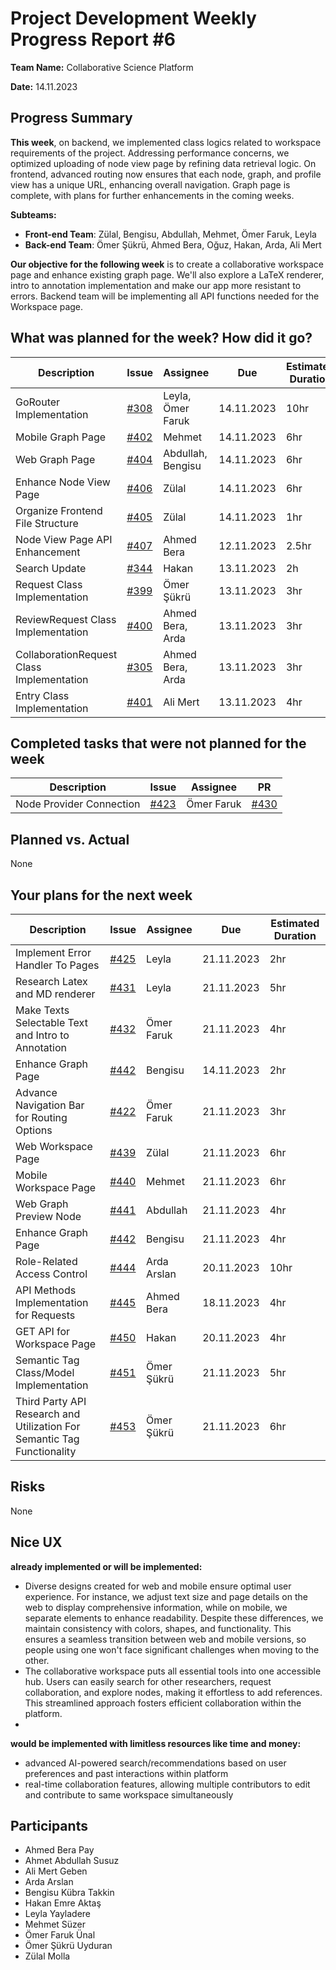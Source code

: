 # Project Development Weekly Progress Report #6

**Team Name:** Collaborative Science Platform

**Date:** 14.11.2023

## Progress Summary
**This week**, on backend, we implemented class logics related to workspace requirements of the project. Addressing performance concerns, we optimized uploading of node view page by refining data retrieval logic. On frontend, advanced routing now ensures that each node, graph, and profile view has a unique URL, enhancing overall navigation. Graph page is complete, with plans for further enhancements in the coming weeks.

**Subteams:**
- **Front-end Team**: Zülal, Bengisu, Abdullah, Mehmet, Ömer Faruk, Leyla
- **Back-end Team**: Ömer Şükrü, Ahmed Bera, Oğuz, Hakan, Arda, Ali Mert

**Our objective for the following week** is to create a collaborative workspace page and enhance existing graph page. We'll also explore a LaTeX renderer, intro to annotation implementation and make our app more resistant to errors. Backend team will be implementing all API functions needed for the Workspace page.

## What was planned for the week? How did it go?
| Description | Issue | Assignee | Due | Estimated Duration | Actual Duration | PR |
| --- | --- | --- | --- | --- | --- | --- |
| GoRouter Implementation | [#308](https://github.com/bounswe/bounswe2023group9/issues/308) | Leyla, Ömer Faruk | 14.11.2023 | 10hr | 8hr | [#421](https://github.com/bounswe/bounswe2023group9/pull/421), [#434](https://github.com/bounswe/bounswe2023group9/pull/434)|
| Mobile Graph Page | [#402](https://github.com/bounswe/bounswe2023group9/issues/402) | Mehmet | 14.11.2023 | 6hr | 6hr | [#414](https://github.com/bounswe/bounswe2023group9/pull/414)|
| Web Graph Page | [#404](https://github.com/bounswe/bounswe2023group9/issues/404) | Abdullah, Bengisu | 14.11.2023 | 6hr | 6hr | [#433](https://github.com/bounswe/bounswe2023group9/pull/433) |
| Enhance Node View Page | [#406](https://github.com/bounswe/bounswe2023group9/issues/406) | Zülal | 14.11.2023 | 6hr | 3hr | [#419](https://github.com/bounswe/bounswe2023group9/pull/419), [#437](https://github.com/bounswe/bounswe2023group9/pull/437) |
| Organize Frontend File Structure | [#405](https://github.com/bounswe/bounswe2023group9/issues/405)  | Zülal | 14.11.2023 | 1hr | 1hr | [#415](https://github.com/bounswe/bounswe2023group9/pull/415), [#418](https://github.com/bounswe/bounswe2023group9/pull/418) |
| Node View Page API Enhancement | [#407](https://github.com/bounswe/bounswe2023group9/issues/407) | Ahmed Bera | 12.11.2023 | 2.5hr | 3hr | [#410](https://github.com/bounswe/bounswe2023group9/pull/410) |
| Search Update | [#344](https://github.com/bounswe/bounswe2023group9/issues/344) | Hakan | 13.11.2023 | 2h |
| Request Class Implementation | [#399](https://github.com/bounswe/bounswe2023group9/issues/399) | Ömer Şükrü | 13.11.2023 | 3hr | 3hr | [#426](https://github.com/bounswe/bounswe2023group9/pull/426) |
| ReviewRequest Class Implementation | [#400](https://github.com/bounswe/bounswe2023group9/issues/400) | Ahmed Bera, Arda | 13.11.2023 | 3hr | 3hr | [#427](https://github.com/bounswe/bounswe2023group9/pull/427) |
| CollaborationRequest Class Implementation | [#305](https://github.com/bounswe/bounswe2023group9/issues/305) | Ahmed Bera, Arda | 13.11.2023 |3hr | 3hr | [#427](https://github.com/bounswe/bounswe2023group9/pull/427)|
| Entry Class Implementation | [#401](https://github.com/bounswe/bounswe2023group9/issues/401) | Ali Mert | 13.11.2023 | 4hr | | |


## Completed tasks that were not planned for the week
| Description  | Issue | Assignee | PR |
| -------- | ----- | -------- | --- |
| Node Provider Connection | [#423](https://github.com/bounswe/bounswe2023group9/issues/423) | Ömer Faruk | [#430](https://github.com/bounswe/bounswe2023group9/pull/430) |

## Planned vs. Actual
None

## Your plans for the next week
| Description | Issue | Assignee | Due | Estimated Duration |
| --- | --- | --- | --- | --- |
| Implement Error Handler To Pages | [#425](https://github.com/bounswe/bounswe2023group9/issues/425) | Leyla | 21.11.2023 | 2hr |
| Research Latex and MD renderer | [#431](https://github.com/bounswe/bounswe2023group9/issues/431) | Leyla | 21.11.2023 | 5hr |
| Make Texts Selectable Text and Intro to Annotation | [#432](https://github.com/bounswe/bounswe2023group9/issues/432) | Ömer Faruk | 21.11.2023 | 4hr |
| Enhance Graph Page | [#442](https://github.com/bounswe/bounswe2023group9/issues/442) | Bengisu | 14.11.2023 | 2hr | |
| Advance Navigation Bar for Routing Options  | [#422](https://github.com/bounswe/bounswe2023group9/issues/422) | Ömer Faruk | 21.11.2023 | 3hr |
| Web Workspace Page | [#439](https://github.com/bounswe/bounswe2023group9/issues/439) | Zülal | 21.11.2023 | 6hr |
| Mobile Workspace Page | [#440](https://github.com/bounswe/bounswe2023group9/issues/440) | Mehmet | 21.11.2023 | 6hr |
| Web Graph Preview Node | [#441](https://github.com/bounswe/bounswe2023group9/issues/441) | Abdullah | 21.11.2023 | 4hr |
| Enhance Graph Page | [#442](https://github.com/bounswe/bounswe2023group9/issues/442) | Bengisu | 21.11.2023 | 4hr |
|Role-Related Access Control|[#444](https://github.com/bounswe/bounswe2023group9/issues/444)| Arda Arslan| 20.11.2023| 10hr |
|API Methods Implementation for Requests|[#445](https://github.com/bounswe/bounswe2023group9/issues/445)| Ahmed Bera | 18.11.2023| 4hr |
|GET API for Workspace Page|[#450](https://github.com/bounswe/bounswe2023group9/issues/450)| Hakan | 20.11.2023| 4hr |
| Semantic Tag Class/Model Implementation | [#451](https://github.com/bounswe/bounswe2023group9/issues/451) | Ömer Şükrü | 21.11.2023 | 5hr|
| Third Party API Research and Utilization For Semantic Tag Functionality | [#453](https://github.com/bounswe/bounswe2023group9/issues/453) | Ömer Şükrü | 21.11.2023 | 6hr |

## Risks
None

## Nice UX

**already implemented or will be implemented:**

- Diverse designs created for web and mobile ensure optimal user experience. For instance, we adjust text size and page details on the web to display comprehensive information, while on mobile, we separate elements to enhance readability. Despite these differences, we maintain consistency with colors, shapes, and functionality. This ensures a seamless transition between web and mobile versions, so people using one won't face significant challenges when moving to the other.
- The collaborative workspace puts all essential tools into one accessible hub. Users can easily search for other researchers, request collaboration, and explore nodes, making it effortless to add references. This streamlined approach fosters efficient collaboration within the platform.
- 

**would be implemented with limitless resources like time and money:**

- advanced AI-powered search/recommendations based on user preferences and past interactions within platform
- real-time collaboration features, allowing multiple contributors to edit and contribute to same workspace simultaneously

## Participants
- Ahmed Bera Pay
- Ahmet Abdullah Susuz
- Ali Mert Geben
- Arda Arslan
- Bengisu Kübra Takkin
- Hakan Emre Aktaş
- Leyla Yayladere
- Mehmet Süzer
- Ömer Faruk Ünal
- Ömer Şükrü Uyduran
- Zülal Molla
